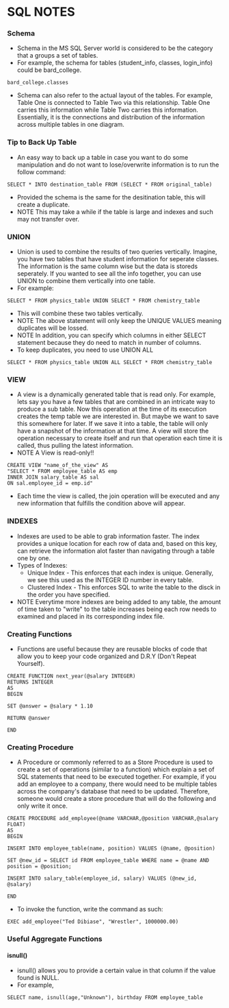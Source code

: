 # SQL NOTES


### Schema

- Schema in the MS SQL Server world is considered to be the category that a groups a set of tables.
- For example, the schema for tables (student_info, classes, login_info) could be bard_college.
```
bard_college.classes
```
- Schema can also refer to the actual layout of the tables. For example, Table One is connected to Table Two via this relationship. Table One carries this information while Table Two carries this information. Essentially, it is the connections and distribution of the information across multiple tables in one diagram.


### Tip to Back Up Table

- An easy way to back up a table in case you want to do some manipulation and do not want to lose/overwrite information is to run the follow command:
```
SELECT * INTO destination_table FROM (SELECT * FROM original_table)
```
- Provided the schema is the same for the desitination table, this will create a duplicate.
- NOTE This may take a while if the table is large and indexes and such may not transfer over.

### UNION

- Union is used to combine the results of two queries vertically. Imagine, you have two tables that have student information for seperate classes. The information is the same column wise but the data is storeds seperately. If you wanted to see all the info together, you can use UNION to combine them vertically into one table.
- For example:
```
SELECT * FROM physics_table UNION SELECT * FROM chemistry_table
```
- This will combine these two tables vertically.
- NOTE The above statement will only keep the UNIQUE VALUES meaning duplicates will be lossed.
- NOTE In addition, you can specify which columns in either SELECT statement because they do need to match in number of columns.
- To keep duplicates, you need to use UNION ALL
```
SELECT * FROM physics_table UNION ALL SELECT * FROM chemistry_table
```

### VIEW

- A view is a dynamically generated table that is read only. For example, lets say you have a few tables that are combined in an intricate way to produce a sub table. Now this operation at the time of its execution creates the temp table we are interested in. But maybe we want to save this somewhere for later. If we save it into a table, the table will only have a snapshot of the information at that time. A view will store the operation necessary to create itself and run that operation each time it is called, thus pulling the latest information.
- NOTE A View is read-only!!
```
CREATE VIEW "name_of_the_view" AS 
"SELECT * FROM employee_table AS emp 
INNER JOIN salary_table AS sal 
ON sal.employee_id = emp.id"
```
- Each time the view is called, the join operation will be executed and any new information that fulfills the condition above will appear.

### INDEXES

- Indexes are used to be able to grab information faster. The index provides a unique location for each row of data and, based on this key, can retrieve the information alot faster than navigating through a table one by one.
- Types of Indexes:
	- Unique Index - This enforces that each index is unique. Generally, we see this used as the INTEGER ID number in every table. 
	- Clustered Index - This enforces SQL to write the table to the disck in the order you have specified.
- NOTE Everytime more indexes are being added to any table, the amount of time taken to "write" to the table increases being each row needs to examined and placed in its corresponding index file. 

### Creating Functions

- Functions are useful because they are reusable blocks of code that allow you to keep your code organized and D.R.Y (Don't Repeat Yourself).
```
CREATE FUNCTION next_year(@salary INTEGER)
RETURNS INTEGER
AS
BEGIN

SET @answer = @salary * 1.10

RETURN @answer

END
```

### Creating Procedure

- A Procedure or commonly referred to as a Store Procedure is used to create a set of operations (similar to a function) which explain a set of SQL statements that need to be executed together. For example, if you add an employee to a company, there would need to be multiple tables across the company's database that need to be updated. Therefore, someone would create a store procedure that will do the following and only write it once.
```
CREATE PROCEDURE add_employee(@name VARCHAR,@position VARCHAR,@salary FLOAT)
AS
BEGIN

INSERT INTO employee_table(name, position) VALUES (@name, @position)

SET @new_id = SELECT id FROM employee_table WHERE name = @name AND position = @position;

INSERT INTO salary_table(employee_id, salary) VALUES (@new_id, @salary)

END
```
- To invoke the function, write the command as such:
```
EXEC add_employee("Ted Dibiase", "Wrestler", 1000000.00)
```


### Useful Aggregate Functions

#### isnull()

- isnull() allows you to provide a certain value in that column if the value found is NULL.
- For example,
```
SELECT name, isnull(age,"Unknown"), birthday FROM employee_table
```









